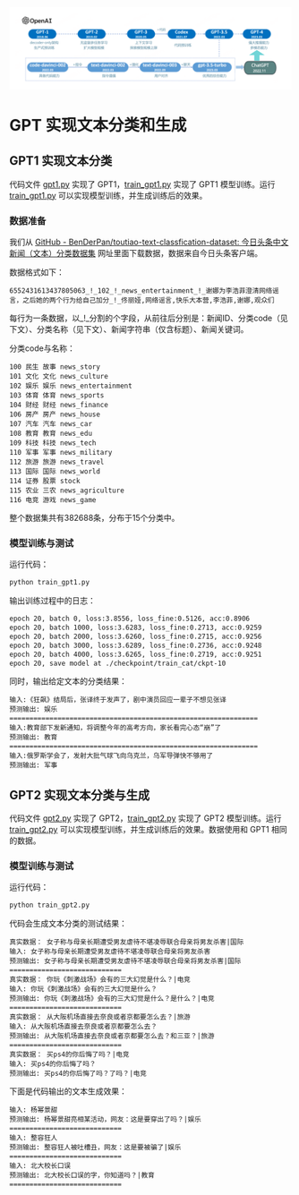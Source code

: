 ![](../images/图3-1GPT系列大模型的发展历史.png)

# GPT 实现文本分类和生成
## GPT1 实现文本分类
代码文件 [gpt1.py](gpt1.py) 实现了 GPT1，[train_gpt1.py](train_gpt1.py) 实现了 GPT1 模型训练。运行 [train_gpt1.py](train_gpt1.py) 可以实现模型训练，并生成训练后的效果。
### 数据准备
我们从 [GitHub - BenDerPan/toutiao-text-classfication-dataset: 今日头条中文新闻（文本）分类数据集](https://link.zhihu.com/?target=https%3A//github.com/BenDerPan/toutiao-text-classfication-dataset) 网址里面下载数据，数据来自今日头条客户端。

数据格式如下：
```text
6552431613437805063_!_102_!_news_entertainment_!_谢娜为李浩菲澄清网络谣言，之后她的两个行为给自己加分_!_佟丽娅,网络谣言,快乐大本营,李浩菲,谢娜,观众们
```
每行为一条数据，以_!_分割的个字段，从前往后分别是：新闻ID、分类code（见下文）、分类名称（见下文）、新闻字符串（仅含标题）、新闻关键词。

分类code与名称：
```text
100 民生 故事 news_story
101 文化 文化 news_culture
102 娱乐 娱乐 news_entertainment
103 体育 体育 news_sports
104 财经 财经 news_finance
106 房产 房产 news_house
107 汽车 汽车 news_car
108 教育 教育 news_edu
109 科技 科技 news_tech
110 军事 军事 news_military
112 旅游 旅游 news_travel
113 国际 国际 news_world
114 证券 股票 stock
115 农业 三农 news_agriculture
116 电竞 游戏 news_game
```
整个数据集共有382688条，分布于15个分类中。
### 模型训练与测试
运行代码：
```python
python train_gpt1.py
```
输出训练过程中的日志：
```text
epoch 20, batch 0, loss:3.8556, loss_fine:0.5126, acc:0.8906
epoch 20, batch 1000, loss:3.6283, loss_fine:0.2713, acc:0.9259
epoch 20, batch 2000, loss:3.6260, loss_fine:0.2715, acc:0.9256
epoch 20, batch 3000, loss:3.6289, loss_fine:0.2736, acc:0.9248
epoch 20, batch 4000, loss:3.6265, loss_fine:0.2719, acc:0.9251
epoch 20, save model at ./checkpoint/train_cat/ckpt-10
```
同时，输出给定文本的分类结果：
```text
输入:《狂飙》结局后，张译终于发声了，剧中演员回应一辈子不想见张译
预测输出: 娱乐
==============================================================
输入:教育部下发新通知，将调整今年的高考方向，家长看完心态“崩”了
预测输出: 教育
==============================================================
输入:俄罗斯学会了，发射大批气球飞向乌克兰，乌军导弹快不够用了
预测输出: 军事
```
## GPT2 实现文本分类与生成
代码文件 [gpt2.py](gpt2.py) 实现了 GPT2，[train_gpt2.py](train_gpt2.py) 实现了 GPT2 模型训练。运行 [train_gpt2.py](train_gpt2.py) 可以实现模型训练，并生成训练后的效果。数据使用和 GPT1 相同的数据。
### 模型训练与测试
运行代码：
```python
python train_gpt2.py
```
代码会生成文本分类的测试结果：
```text
真实数据： 女子称与母亲长期遭受男友虐待不堪凌辱联合母亲将男友杀害|国际
输入: 女子称与母亲长期遭受男友虐待不堪凌辱联合母亲将男友杀害
预测输出: 女子称与母亲长期遭受男友虐待不堪凌辱联合母亲将男友杀害|国际
============================
真实数据： 你玩《刺激战场》会有的三大幻觉是什么？|电竞
输入: 你玩《刺激战场》会有的三大幻觉是什么？
预测输出: 你玩《刺激战场》会有的三大幻觉是什么？是什么？|电竞
============================
真实数据： 从大阪机场直接去奈良或者京都要怎么去？|旅游
输入: 从大阪机场直接去奈良或者京都要怎么去？
预测输出: 从大阪机场直接去奈良或者京都要怎么去？和三亚？|旅游
============================
真实数据： 买ps4的你后悔了吗？|电竞
输入: 买ps4的你后悔了吗？
预测输出: 买ps4的你后悔了吗？了吗？|电竞
```
下面是代码输出的文本生成效果：
```text
输入: 杨幂景甜
预测输出: 杨幂景甜亮相某活动，网友：这是要穿出了吗？|娱乐
============================
输入: 整容狂人
预测输出: 整容狂人被吐槽丑，网友：这是要被骗了|娱乐
============================
输入: 北大校长口误
预测输出: 北大校长口误的字，你知道吗？|教育
============================
```




